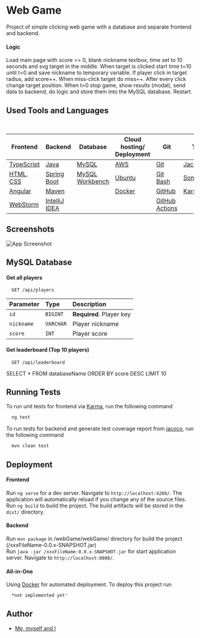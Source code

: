 # Web Game

Project of simple clicking web game with a database and separate frontend and backend.

#### Logic
Load main page with score == 0, blank nickname textbox, time set to 10 seconds and svg target in the middle. When target is clicked start time t=10 until t=0 and save nickname to temporary variable. If player click in target radius, add score++. When miss-click target do miss++. After every click change target position. When t=0 stop game, show results (modal), send data to backend, do logic and store them into the MySQL database. Restart.

## Used Tools and Languages

<!--
#### Frontend
- [TypeScript](https://www.typescriptlang.org/)
- [HTML, CSS](https://html.com/)
- [WebStorm](https://www.jetbrains.com/webstorm/)
- [Angular](https://angular.io/)
#### Backend
- [Java](https://www.java.com/en/)
- [Spring Boot](https://spring.io/projects/spring-boot)
- [Maven](https://maven.apache.org/)
- [Postman](https://www.postman.com/)
- [IntelliJ IDEA](https://www.jetbrains.com/idea/)
#### Database
- [MySQL](https://www.mysql.com/)
- [MySQL Workbench](https://www.mysql.com/products/workbench/)
#### Cloud hosting/ Deployment
- [AWS](https://aws.amazon.com/)
- [Ubuntu](https://ubuntu.com/aws)
- [Docker](https://www.docker.com/)
#### Git
- [Git](https://git-scm.com/)
- [Git Bash](https://gitforwindows.org/)
- [GitHub](https://github.com/)
- [GitHub Actions](https://github.com/features/actions)
#### Tests
- [Jacoco](https://www.jacoco.org/jacoco/trunk/index.html)
- [SonarCloud](https://www.sonarsource.com/products/sonarcloud/)
- [Karma](https://karma-runner.github.io/latest/index.html)
-->

<br>
<div align="center">

| Frontend | Backend | Database | Cloud hosting/ Deployment | Git | Tests |
| --- | --- | --- | --- | --- | --- |
| [TypeScript](https://www.typescriptlang.org/) | [Java](https://www.java.com/en/) | [MySQL](https://www.mysql.com/) | [AWS](https://aws.amazon.com/) | [Git](https://git-scm.com/) | [Jacoco](https://www.jacoco.org/jacoco/trunk/index.html) |
| [HTML, CSS](https://html.com/) | [Spring Boot](https://spring.io/projects/spring-boot) | [MySQL Workbench](https://www.mysql.com/products/workbench/) | [Ubuntu](https://ubuntu.com/aws) | [Git Bash](https://gitforwindows.org/) | [SonarCloud](https://www.sonarsource.com/products/sonarcloud/) |
| [Angular](https://angular.io/) | [Maven](https://maven.apache.org/) |  | [Docker](https://www.docker.com/) | [GitHub](https://github.com/) | [Karma](https://karma-runner.github.io/latest/index.html) |
| [WebStorm](https://www.jetbrains.com/webstorm/) | [IntelliJ IDEA](https://www.jetbrains.com/idea/) |  |  | [GitHub Actions](https://github.com/features/actions) |  |

</div>

## Screenshots

![App Screenshot](https://via.placeholder.com/700x100?text=Not+Added+Yet)

## MySQL Database

#### Get all players

```
  GET /api/players
```

| Parameter | Type     | Description                |
| :-------- | :------- | :------------------------- |
| `id` | `BIGINT` | **Required**. Player key |
| `nickname` | `VARCHAR` | Player nickname |
| `score` | `INT` | Player score |

#### Get leaderboard (Top 10 players)

```
  GET /api/leaderboard
```

SELECT * FROM databaseName ORDER BY score DESC LIMIT 10

## Running Tests

To run unit tests for frontend via [Karma](https://karma-runner.github.io), run the following command

```bash
  ng test
```

To run tests for backend and generate test coverage report from [jacoco](https://www.jacoco.org/jacoco/trunk/index.html), run the following command

```bash
  mvn clean test
```

## Deployment

#### Frontend
Run `ng serve` for a dev server. Navigate to `http://localhost:4200/`. The application will automatically reload if you change any of the source files. <br>
Run `ng build` to build the project. The build artifacts will be stored in the `dist/` directory.

#### Backend
Run `mvn package` in /webGame/webGame/ directory for build the project (/xxxFileName-0.0.x-SNAPSHOT.jar) <br>
Run `java -jar /xxxFileName-0.0.x-SNAPSHOT.jar` for start application server. Navigate to `http://localhost:8080/`.

#### All-in-One
Using [Docker](https://www.docker.com/) for automated deployment. To deploy this project run

```bash
  *not implemented yet*
```

## Author

- [Me, myself and I](https://github.com/DavidKarnik)
